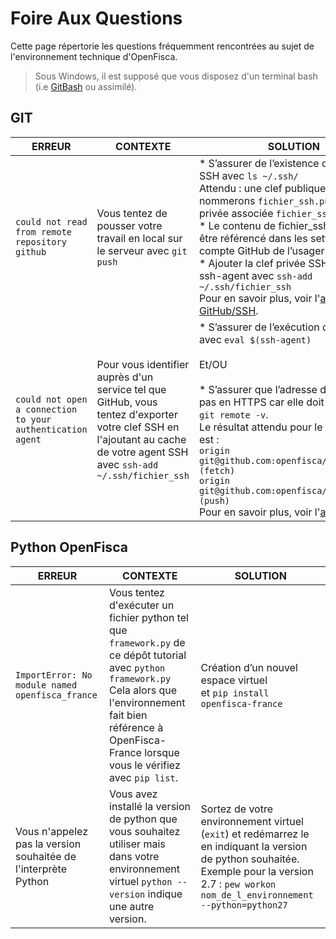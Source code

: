 # Foire Aux Questions

Cette page répertorie les questions fréquemment rencontrées au sujet de l'environnement technique d'OpenFisca.

> Sous Windows, il est supposé que vous disposez d'un terminal bash (i.e [GitBash](https://gitforwindows.org) ou assimilé).

## GIT

| ERREUR        | CONTEXTE      | SOLUTION  |
| ------------- | ------------- | --------- |
| `could not read from remote repository github` | Vous tentez de pousser votre travail en local sur le serveur avec `git push` | * S’assurer de l’existence d’une clef SSH avec `ls ~/.ssh/` </br>Attendu : une clef publique que nous nommerons `fichier_ssh.pub` et sa clef privée associée `fichier_ssh`. </br>* Le contenu de fichier_ssh.pub doit être référencé dans les settings du compte GitHub de l’usager. </br>* Ajouter la clef privée SSH à votre ssh-agent avec `ssh-add ~/.ssh/fichier_ssh` </br>Pour en savoir plus, voir l'[aide GitHub/SSH](https://help.github.com/articles/connecting-to-github-with-ssh/). |
| `could not open a connection to your authentication agent` | Pour vous identifier auprès d'un service tel que GitHub, vous tentez d'exporter votre clef SSH en l'ajoutant au cache de votre agent SSH avec `ssh-add ~/.ssh/fichier_ssh` | * S’assurer de l’exécution du ssh agent avec `eval $(ssh-agent)` </br></br>Et/OU </br></br>* S’assurer que l’adresse du dépôt n'est pas en HTTPS car elle doit être en SSH : `git remote -v`. </br>Le résultat attendu pour le dépôt tutorial est : </br>`origin	git@github.com:openfisca/tutorial.git (fetch)` </br>`origin	git@github.com:openfisca/tutorial.git (push)` </br>Pour en savoir plus, voir l'[aide GitHub](https://help.github.com/articles/changing-a-remote-s-url/#switching-remote-urls-from-ssh-to-https). |

## Python OpenFisca

| ERREUR        | CONTEXTE      | SOLUTION  |
| ------------- | ------------- | --------- |
| `ImportError: No module named openfisca_france` | Vous tentez d'exécuter un fichier python tel que `framework.py` de ce dépôt tutorial avec `python framework.py` </br>Cela alors que l'environnement fait bien référence à OpenFisca-France lorsque vous le vérifiez avec `pip list`. | Création d’un nouvel espace virtuel </br>et `pip install openfisca-france` |
| Vous n'appelez pas la version souhaitée de l'interprète Python | Vous avez installé la version de python que vous souhaitez utiliser mais dans votre environnement virtuel `python --version` indique une autre version. | Sortez de votre environnement virtuel (`exit`) et redémarrez le en indiquant la version de python souhaitée. Exemple pour la version 2.7 : `pew workon nom_de_l_environnement --python=python27` |
